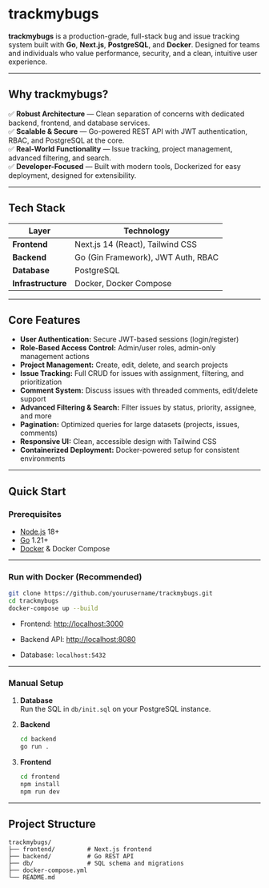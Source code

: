 
# trackmybugs

**trackmybugs** is a production-grade, full-stack bug and issue tracking system built with **Go**, **Next.js**, **PostgreSQL**, and **Docker**. Designed for teams and individuals who value performance, security, and a clean, intuitive user experience.

---

## Why trackmybugs?

✅ **Robust Architecture** — Clean separation of concerns with dedicated backend, frontend, and database services.  
✅ **Scalable & Secure** — Go-powered REST API with JWT authentication, RBAC, and PostgreSQL at the core.  
✅ **Real-World Functionality** — Issue tracking, project management, advanced filtering, and search.  
✅ **Developer-Focused** — Built with modern tools, Dockerized for easy deployment, designed for extensibility.  

---

## Tech Stack

| Layer             | Technology                          |
|-------------------|-------------------------------------|
| **Frontend**      | Next.js 14 (React), Tailwind CSS    |
| **Backend**       | Go (Gin Framework), JWT Auth, RBAC |
| **Database**      | PostgreSQL                         |
| **Infrastructure**| Docker, Docker Compose             |

---

## Core Features

- **User Authentication:** Secure JWT-based sessions (login/register)  
- **Role-Based Access Control:** Admin/user roles, admin-only management actions  
- **Project Management:** Create, edit, delete, and search projects  
- **Issue Tracking:** Full CRUD for issues with assignment, filtering, and prioritization  
- **Comment System:** Discuss issues with threaded comments, edit/delete support  
- **Advanced Filtering & Search:** Filter issues by status, priority, assignee, and more  
- **Pagination:** Optimized queries for large datasets (projects, issues, comments)  
- **Responsive UI:** Clean, accessible design with Tailwind CSS  
- **Containerized Deployment:** Docker-powered setup for consistent environments

---

## Quick Start

### Prerequisites

- [Node.js](https://nodejs.org/) 18+  
- [Go](https://golang.org/) 1.21+  
- [Docker](https://www.docker.com/) & Docker Compose  

---

### Run with Docker (Recommended)

```bash
git clone https://github.com/yourusername/trackmybugs.git
cd trackmybugs
docker-compose up --build
```
-   Frontend: [http://localhost:3000](http://localhost:3000/)
    
-   Backend API: [http://localhost:8080](http://localhost:8080/)
    
-   Database: `localhost:5432`
    

----------

### Manual Setup

1.  **Database**  
    Run the SQL in `db/init.sql` on your PostgreSQL instance.
    
2.  **Backend**
    
    ```bash
    cd backend
    go run .
    ```
    
3.  **Frontend**
    
    ```bash
    cd frontend
    npm install
    npm run dev
    ```
    

----------

## Project Structure

```
trackmybugs/
├── frontend/         # Next.js frontend
├── backend/          # Go REST API
├── db/               # SQL schema and migrations
├── docker-compose.yml
└── README.md

```
